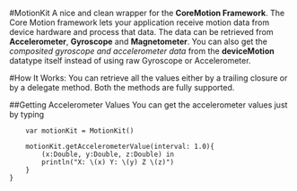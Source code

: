 #MotionKit
A nice and clean wrapper for the **CoreMotion Framework**. The Core Motion framework lets your application receive motion data from device hardware and process that data.
The data can be retrieved from **Accelerometer**, **Gyroscope** and **Magnetometer**.
You can also get the *composited gyroscope and accelerometer data* from the **deviceMotion** datatype itself instead of using raw Gyroscope or Accelerometer.

#How It Works:
You can retrieve all the values either by a trailing closure or by a delegate method. Both the methods are fully supported.

##Getting Accelerometer Values
You can get the accelerometer values just by typing

```
    var motionKit = MotionKit()

    motionKit.getAccelerometerValue(interval: 1.0){
        (x:Double, y:Double, z:Double) in
        println("X: \(x) Y: \(y) Z \(z)")
    }
}

```
